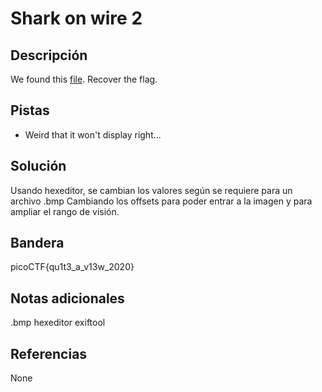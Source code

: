 # Shark on wire 2

## Descripción
We found this [file](https://mercury.picoctf.net/static/06a5e4ab22ba52cd66a038d51a6cc07b/tunn3l_v1s10n). Recover the flag.

## Pistas
- Weird that it won't display right...

## Solución
Usando hexeditor, se cambian los valores según se requiere para un archivo .bmp
Cambiando los offsets para poder entrar a la imagen y para ampliar el rango de visión.

## Bandera
picoCTF{qu1t3_a_v13w_2020}

## Notas adicionales
.bmp
hexeditor
exiftool

## Referencias
None